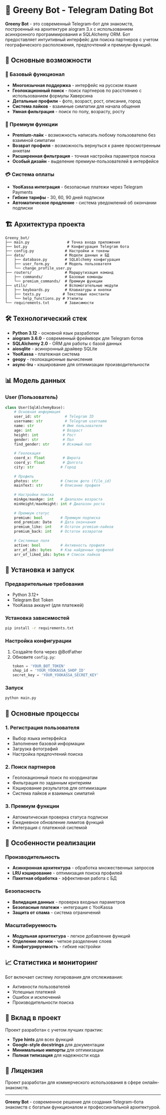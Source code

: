# 🌿 Greeny Bot - Telegram Dating Bot

**Greeny Bot** - это современный Telegram-бот для знакомств, построенный на архитектуре aiogram 3.x с использованием асинхронного программирования и SQLAlchemy ORM. Бот предоставляет интуитивный интерфейс для поиска партнеров с учетом географического расположения, предпочтений и премиум-функций.

## 🚀 Основные возможности

### 👥 Базовый функционал
- **Многоязычная поддержка** - интерфейс на русском языке
- **Геолокационный поиск** - поиск партнеров по расстоянию с использованием формулы Хаверсина
- **Детальные профили** - фото, возраст, рост, описание, город
- **Система лайков** - взаимные симпатии для начала общения
- **Умная фильтрация** - поиск по полу, возрасту, росту

### 💎 Премиум функции
- **Premium-лайк** - возможность написать любому пользователю без взаимной симпатии
- **Возврат профиля** - возможность вернуться к ранее просмотренным анкетам
- **Расширенная фильтрация** - точная настройка параметров поиска
- **Особый дизайн** - выделение премиум-пользователей в интерфейсе

### 💳 Система оплаты
- **YooKassa интеграция** - безопасные платежи через Telegram Payments
- **Гибкие тарифы** - 30, 60, 90 дней подписки
- **Автоматическое продление** - система уведомлений об окончании подписки

## 🏗️ Архитектура проекта

```
Greeny_bot/
├── main.py                 # Точка входа приложения
├── bot.py                  # Конфигурация Telegram бота
├── config.py              # Настройки и токены
├── data/                  # Модели данных и БД
│   ├── database.py        # SQLAlchemy конфигурация
│   ├── user_form.py       # Модель пользователя
│   └── change_profile_user.py
├── routers/               # Маршрутизация команд
│   ├── commands/          # Базовые команды
│   └── premium_commands/  # Премиум функции
├── utils/                 # Вспомогательные модули
│   ├── keyboards.py       # Клавиатуры и кнопки
│   ├── texts.py          # Текстовые константы
│   └── help_functions.py # Утилиты
└── requirements.txt       # Зависимости
```

## 🛠️ Технологический стек

- **Python 3.12** - основной язык разработки
- **aiogram 3.6.0** - современный фреймворк для Telegram ботов
- **SQLAlchemy 2.0** - ORM для работы с базой данных
- **aiosqlite** - асинхронный драйвер SQLite
- **YooKassa** - платежная система
- **geopy** - геолокационные вычисления
- **async-lru** - кэширование для оптимизации производительности

## 📊 Модель данных

### User (Пользователь)
```python
class User(SqlAlchemyBase):
    # Основная информация
    user_id: str           # Telegram ID
    username: str          # Telegram username
    name: str             # Имя пользователя
    age: int              # Возраст
    height: int           # Рост
    gender: str           # Пол
    find_gender: str      # Искомый пол
    
    # Геолокация
    coord_x: float        # Широта
    coord_y: float        # Долгота
    city: str            # Город
    
    # Профиль
    photos: str          # Список фото (file_id)
    mainText: str        # Описание профиля
    
    # Настройки поиска
    minAge/maxAge: int   # Диапазон возраста
    minHeight/maxHeight: int # Диапазон роста
    
    # Премиум статус
    premium: bool        # Премиум подписка
    end_premium: Date    # Дата окончания
    premium_like: int    # Остаток premium-лайков
    premium_back: int    # Остаток возвратов
    
    # Системные поля
    active: bool         # Активность профиля
    arr_of_ids: bytes    # Кэш найденных профилей
    arr_of_liked_ids: bytes # Список лайков
```

## 🔧 Установка и запуск

### Предварительные требования
- Python 3.12+
- Telegram Bot Token
- YooKassa аккаунт (для платежей)

### Установка зависимостей
```bash
pip install -r requirements.txt
```

### Настройка конфигурации
1. Создайте бота через @BotFather
2. Обновите `config.py`:
   ```python
   token = 'YOUR_BOT_TOKEN'
   shop_id = 'YOUR_YOOKASSA_SHOP_ID'
   secret_key = 'YOUR_YOOKASSA_SECRET_KEY'
   ```

### Запуск
```bash
python main.py
```

## 🔄 Основные процессы

### 1. Регистрация пользователя
- Выбор языка интерфейса
- Заполнение базовой информации
- Загрузка фотографий
- Настройка предпочтений поиска

### 2. Поиск партнеров
- Геолокационный поиск по координатам
- Фильтрация по заданным критериям
- Кэширование результатов для оптимизации
- Система лайков и взаимных симпатий

### 3. Премиум функции
- Автоматическая проверка статуса подписки
- Ежедневное обновление лимитов функций
- Интеграция с платежной системой

## 🎯 Особенности реализации

### Производительность
- **Асинхронная архитектура** - обработка множественных запросов
- **LRU кэширование** - оптимизация поиска профилей
- **Пакетная обработка** - эффективная работа с БД

### Безопасность
- **Валидация данных** - проверка входных параметров
- **Безопасные платежи** - интеграция с YooKassa
- **Защита от спама** - система ограничений

### Масштабируемость
- **Модульная архитектура** - легкое добавление функций
- **Отделение логики** - четкое разделение слоев
- **Конфигурируемость** - гибкие настройки

## 📈 Статистика и мониторинг

Бот включает систему логирования для отслеживания:
- Активности пользователей
- Успешных платежей
- Ошибок и исключений
- Производительности поиска

## 🤝 Вклад в проект

Проект разработан с учетом лучших практик:
- **Type hints** для всех функций
- **Google-style docstrings** для документации
- **Минимальные импорты** для оптимизации
- **Полная типизация** для надежности кода

## 📄 Лицензия

Проект разработан для коммерческого использования в сфере онлайн-знакомств.

---

**Greeny Bot** - современное решение для создания Telegram-бота знакомств с богатым функционалом и профессиональной архитектурой. 
